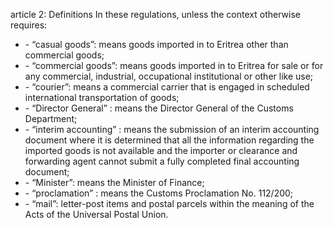article 2: Definitions
In these regulations, unless the context otherwise requires: 
<ul>
			<li> - “casual goods”: means goods imported in to Eritrea other than commercial goods; <ul>
			</ul></li>			<li> - “commercial goods”: means goods imported in to Eritrea for sale or for any commercial, industrial, occupational institutional or other like use; <ul>
			</ul></li>			<li> - “courier”: means a commercial carrier that is engaged in scheduled international transportation of goods; <ul>
			</ul></li>			<li> - “Director General” : means the Director General of the Customs Department; <ul>
			</ul></li>			<li> - “interim accounting” : means the submission of an interim accounting document where it is determined that all the information regarding the imported goods is not available and the importer or clearance and forwarding agent cannot submit a fully completed final accounting document; <ul>
			</ul></li>			<li> - “Minister”: means the Minister of Finance;<ul>
			</ul></li>			<li> - “proclamation” : means the Customs Proclamation No. 112&#x2F;200;<ul>
			</ul></li>			<li> - “mail”: letter-post items and postal parcels within the meaning of the Acts of the Universal Postal Union. <ul>
			</ul></li></ul>